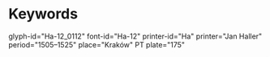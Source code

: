 # Keywords
glyph-id="Ha-12_0112"
font-id="Ha-12"
printer-id="Ha"
printer="Jan Haller"
period="1505–1525"
place="Kraków"
PT plate="175"
